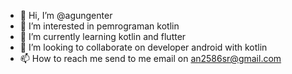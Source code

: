 - 👋 Hi, I’m @agungenter
- 👀 I’m interested in pemrograman kotlin
- 🌱 I’m currently learning kotlin and flutter
- 💞️ I’m looking to collaborate on developer android with kotlin
- 📫 How to reach me send to me email on an2586sr@gmail.com

<!---
agungenter/agungenter is a ✨ special ✨ repository because its `README.md` (this file) appears on your GitHub profile.
You can click the Preview link to take a look at your changes.
--->
